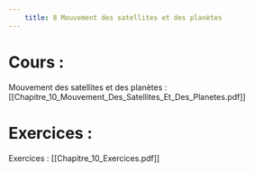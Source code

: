 ```yaml
---
	title: 8 Mouvement des satellites et des planètes
---
```

# Cours :
Mouvement des satellites et des planètes : [[Chapitre_10_Mouvement_Des_Satellites_Et_Des_Planetes.pdf]]

# Exercices :
Exercices : [[Chapitre_10_Exercices.pdf]]